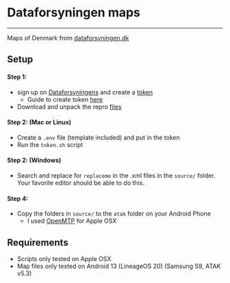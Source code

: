 # Dataforsyningen maps
---
Maps of Denmark from [dataforsyningen.dk](https://dataforsyningen.dk/)

## Setup

#### Step 1:
  - sign up on [Dataforsyningens](https://dataforsyningen.dk/) and create a [token](https://dataforsyningen.dk/user#token)
    - Guide to create token [here](https://confluence.sdfi.dk/display/MYD/Log+ind+og+Token)
  - Download and unpack the repro [files](https://github.com/ATAK-Denmark/dataforsyningen-maps/archive/refs/heads/main.zip)

#### Step 2: (Mac or Linux)
  - Create a `.env` file (template included) and put in the token
  - Run the `token.sh` script

#### Step 2: (Windows)
  - Search and replace for `replaceme` in the .xml files in the `source/` folder. Your favorite editor should be able to do this.

#### Step 4:
  - Copy the folders in `source/` to the `atak` folder on your Android Phone
    - I used [OpenMTP](https://openmtp.ganeshrvel.com/) for Apple OSX

## Requirements
  - Scripts only tested on Apple OSX
  - Map files only tested on Android 13 (LineageOS 20) (Samsung S9, ATAK v5.3)